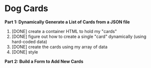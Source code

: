 # Dog Cards

**Part 1: Dynamically Generate a List of Cards from a JSON file**
1. [DONE] create a container HTML to hold my "cards"
2. [DONE] figure out how to create a single "card" dynamically (using hard-coded data)
3. [DONE] create the cards using my array of data
4. [DONE] style

**Part 2: Build a Form to Add New Cards**